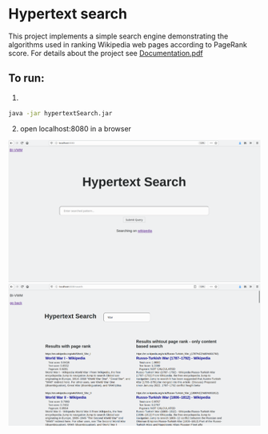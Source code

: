 # Hypertext search 

This project implements a simple search engine demonstrating the algorithms used in ranking Wikipedia web pages according to PageRank score. For details about the project see [Documentation.pdf](https://github.com/kosorpet/hypertext-search/blob/master/Doumentation.pdf)

## To run:
1.
```bash
java -jar hypertextSearch.jar
```
2. open localhost:8080 in a browser

![main](https://github.com/kosorpet/hypertext-search/blob/main/img/main.png)
![search](https://github.com/kosorpet/hypertext-search/blob/main/img/search.png)

